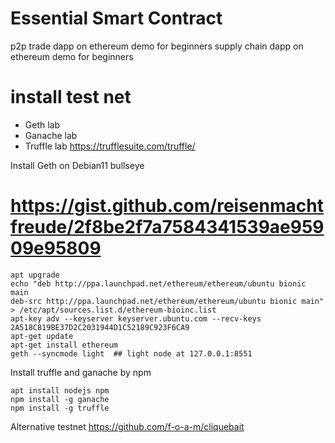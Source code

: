# Essential Smart Contract

p2p trade dapp on ethereum demo for beginners
supply chain dapp on ethereum demo for beginners




# install test net

 - Geth lab
 - Ganache lab
 - Truffle lab https://trufflesuite.com/truffle/


Install Geth on Debian11 bullseye
# https://gist.github.com/reisenmachtfreude/2f8be2f7a7584341539ae95909e95809

```
apt upgrade
echo "deb http://ppa.launchpad.net/ethereum/ethereum/ubuntu bionic main 
deb-src http://ppa.launchpad.net/ethereum/ethereum/ubuntu bionic main" > /etc/apt/sources.list.d/ethereum-bioinc.list
apt-key adv --keyserver keyserver.ubuntu.com --recv-keys 2A518C819BE37D2C2031944D1C52189C923F6CA9
apt-get update
apt-get install ethereum
geth --syncmode light  ## light node at 127.0.0.1:8551
```

Install truffle and ganache by npm
```
apt install nodejs npm
npm install -g ganache
npm install -g truffle
```


Alternative testnet
https://github.com/f-o-a-m/cliquebait
